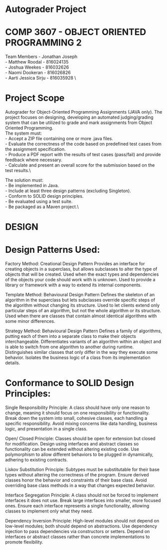 # Autograder Project
# COMP 3607 - OBJECT ORIENTED PROGRAMMING 2

Team Members - Jonathan Joseph \
             - Matthew Roodal - 816024135 \
             - Joshua Weekes - 816032626 \
             - Naomi Dookeran - 816026826 \
             - Aarti Jessica Sirju - 816035928 \

# Project Scope
Autograder for Object-Oriented Programming Assignments (JAVA only).
The project focuses on designing, developing an automated judging/grading system that can be utilized to grade and mark assignments
from Object Oriented Programming. \
The system must: \
    - Accept a ZIP file containing one or more .java files.\
    - Evaluate the correctness of the code based on predefined test cases from the assignment specification.\
    - Produce a PDF report with the results of test cases (pass/fail) and provide feedback where necessary.\
    - Calculate and present an overall score for the submission based on the test results.\
    
The solution must:\
    - Be implemented in Java.\
    - Include at least three design patterns (excluding Singleton).\
    - Conform to SOLID design principles.\
    - Be evaluated using a test suite.\
    - Be packaged as a Maven project.\


# DESIGN

# Design Patterns Used:
Factory Method:
Creational Design Pattern
Provides an interface for creating objects in a superclass, but allows subclasses to alter the type of objects that will be created.
Used when the exact types and dependencies of the objects your code should work with is unknown.
Used to provide a library or framework with a way to extend its internal components.

Template Method:
Behavioural Design Pattern
Defines the skeleton of an algorithm in the superclass but lets subclasses override specific steps of the algorithm without changing its structure.
Used to let clients extend only particular steps of an algorithm, but not the whole algorithm or its structure.
Used when there are classes that contain almost identical algorithms with some minor differences.

Strategy Method:
Behavioural Design Pattern
Defines a family of algorithms, putting each of them into a separate class to make their objects interchangeable.
Differentiates variants of an algorithm within an object and is able to switch from one algorithm to another during runtime.
Distinguishes similar classes that only differ in the way they execute some behavior. 
Isolates the business logic of a class from its implementation details.


# Conformance to SOLID Design Principles:
Single Responsibility Principle:
A class should have only one reason to change, meaning it should focus on one responsibility or functionality.
Break down the system into small, cohesive classes, each handling a specific responsibility.
Avoid mixing concerns like data handling, business logic, and presentation in a single class.

Open/ Closed Principle:
Classes should be open for extension but closed for modification.
Design using interfaces and abstract classes so functionality can be extended without altering existing code.
Use polymorphism to allow different behaviors to be plugged in dynamically, adhering to existing contracts.

Liskov Substitution Principle:
Subtypes must be substitutable for their base types without altering the correctness of the program.
Ensure derived classes honor the behavior and constraints of their base class.
Avoid overriding base class methods in a way that changes expected behavior.

Interface Segregation Principle:
A class should not be forced to implement interfaces it does not use.
Break large interfaces into smaller, more focused ones.
Ensure each interface represents a single functionality, allowing classes to implement only what they need.

Dependency Inversion Principle:
High-level modules should not depend on low-level modules; both should depend on abstractions.
Use dependency injection to pass dependencies via constructors or setters.
Depend on interfaces or abstract classes rather than concrete implementations to promote flexibility.




